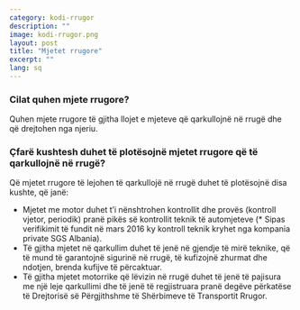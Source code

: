 ```yaml
---
category: kodi-rrugor
description: ""
image: kodi-rrugor.png
layout: post
title: "Mjetet rrugore"
excerpt: ""
lang: sq
---
```

<script>
var data = { topics: [
  {
    title: "Kushtet për qarkullimin e mjeteve rrugore në rrugë",
    text: function(){ return $("#part1").html(); }
  }
]};
</script>

<div id="part1" class="hidden">
<h3>Cilat quhen mjete rrugore?</h3>
Quhen mjete rrugore të gjitha llojet e mjeteve që qarkullojnë në rrugë dhe që drejtohen nga njeriu.
<h3>Çfarë kushtesh duhet të plotësojnë mjetet rrugore që të qarkullojnë në rrugë?</h3>
Që mjetet rrugore të lejohen të qarkullojë në rrugë duhet të plotësojnë disa kushte, që janë:
<ul>
<li>Mjetet me motor duhet t’i nënshtrohen kontrollit dhe provës (kontroll vjetor, periodik)  pranë pikës së kontrollit teknik të automjeteve (* Sipas verifikimit të fundit në mars 2016 ky kontroll teknik kryhet nga  kompania private SGS Albania).</li>
<li>Të gjitha mjetet në qarkullim duhet të jenë në gjendje të mirë teknike, që të mund të garantojnë sigurinë në rrugë, të kufizojnë zhurmat dhe ndotjen, brenda kufijve të përcaktuar.</li>
<li>Të gjitha  mjetet motorrike që lëvizin në rrugë duhet të jenë të pajisura me një leje qarkullimi dhe të jenë të regjistruara pranë degëve përkatëse të Drejtorisë së Përgjithshme të Shërbimeve të Transportit Rrugor.</li>
</ul>
</div>

<div class="post-content"></div>
